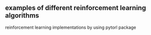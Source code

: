 ## examples of different reinforcement learning algorithms
reinforcement learning implementations by using pytorl package